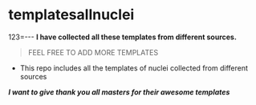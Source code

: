 # templatesallnuclei
123=---
**I have collected all these templates from different sources.**

> FEEL FREE TO ADD MORE TEMPLATES
+ This repo includes all the templates of nuclei collected from different sources


**_I want to give thank you all masters for their awesome templates_**
